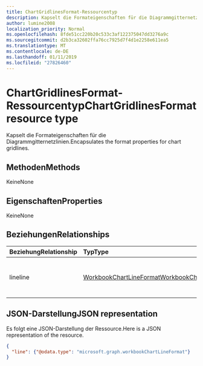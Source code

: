 ```yaml
---
title: ChartGridlinesFormat-Ressourcentyp
description: Kapselt die Formateigenschaften für die Diagrammgitternetzlinien.
author: lumine2008
localization_priority: Normal
ms.openlocfilehash: 8fde51cc220b20c533c3af122375047dd3276a9c
ms.sourcegitcommit: d2b3ca32602ffa76cc7925d7f4d1e2258e611ea5
ms.translationtype: MT
ms.contentlocale: de-DE
ms.lasthandoff: 01/11/2019
ms.locfileid: "27826460"
---
```

# <a name="chartgridlinesformat-resource-type"></a><span data-ttu-id="3bec0-103">ChartGridlinesFormat-Ressourcentyp</span><span class="sxs-lookup"><span data-stu-id="3bec0-103">ChartGridlinesFormat resource type</span></span>

<span data-ttu-id="3bec0-104">Kapselt die Formateigenschaften für die Diagrammgitternetzlinien.</span><span class="sxs-lookup"><span data-stu-id="3bec0-104">Encapsulates the format properties for chart gridlines.</span></span>


## <a name="methods"></a><span data-ttu-id="3bec0-105">Methoden</span><span class="sxs-lookup"><span data-stu-id="3bec0-105">Methods</span></span>
<span data-ttu-id="3bec0-106">Keine</span><span class="sxs-lookup"><span data-stu-id="3bec0-106">None</span></span>

## <a name="properties"></a><span data-ttu-id="3bec0-107">Eigenschaften</span><span class="sxs-lookup"><span data-stu-id="3bec0-107">Properties</span></span>
<span data-ttu-id="3bec0-108">Keine</span><span class="sxs-lookup"><span data-stu-id="3bec0-108">None</span></span>

## <a name="relationships"></a><span data-ttu-id="3bec0-109">Beziehungen</span><span class="sxs-lookup"><span data-stu-id="3bec0-109">Relationships</span></span>
| <span data-ttu-id="3bec0-110">Beziehung</span><span class="sxs-lookup"><span data-stu-id="3bec0-110">Relationship</span></span> | <span data-ttu-id="3bec0-111">Typ</span><span class="sxs-lookup"><span data-stu-id="3bec0-111">Type</span></span>   |<span data-ttu-id="3bec0-112">Beschreibung</span><span class="sxs-lookup"><span data-stu-id="3bec0-112">Description</span></span>|
|:---------------|:--------|:----------|
|<span data-ttu-id="3bec0-113">line</span><span class="sxs-lookup"><span data-stu-id="3bec0-113">line</span></span>|[<span data-ttu-id="3bec0-114">WorkbookChartLineFormat</span><span class="sxs-lookup"><span data-stu-id="3bec0-114">WorkbookChartLineFormat</span></span>](chartlineformat.md)|<span data-ttu-id="3bec0-p101">Stellt die Formatierung der Diagrammlinien dar. Schreibgeschützt.</span><span class="sxs-lookup"><span data-stu-id="3bec0-p101">Represents chart line formatting. Read-only.</span></span>|


## <a name="json-representation"></a><span data-ttu-id="3bec0-117">JSON-Darstellung</span><span class="sxs-lookup"><span data-stu-id="3bec0-117">JSON representation</span></span>

<span data-ttu-id="3bec0-118">Es folgt eine JSON-Darstellung der Ressource.</span><span class="sxs-lookup"><span data-stu-id="3bec0-118">Here is a JSON representation of the resource.</span></span>

<!--{
  "blockType": "resource",
  "optionalProperties": [],
  "baseType": "microsoft.graph.entity",
  "@odata.type": "microsoft.graph.workbookChartGridlinesFormat"
}-->

```json
{
  "line": {"@odata.type": "microsoft.graph.workbookChartLineFormat"}
}
```


<!-- uuid: 8fcb5dbc-d5aa-4681-8e31-b001d5168d79
2015-10-25 14:57:30 UTC -->
<!-- {
  "type": "#page.annotation",
  "description": "ChartGridlinesFormat resource",
  "keywords": "",
  "section": "documentation",
  "tocPath": ""
}-->
